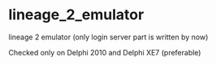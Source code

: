 # lineage_2_emulator
lineage 2 emulator (only login server part is written by now)

Checked only on Delphi 2010 and Delphi XE7 (preferable)
